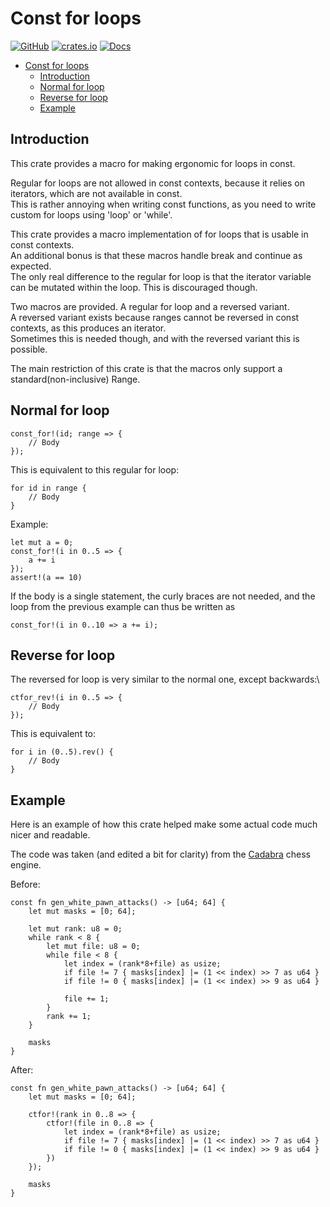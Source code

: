 # Const for loops

[![GitHub](https://img.shields.io/badge/GitHub-black?logo=github)](https://github.com/JENebel/const_for)
[![crates.io](https://img.shields.io/crates/v/const_for?logo=rust&logoColor=b7410e)](http://crates.io/crates/const_for)
[![Docs](https://img.shields.io/docsrs/const_for/latest?logo=Docs.rs)](https://docs.rs/const_for/latest)

- [Const for loops](#const-for-loops)
  - [Introduction](#introduction)
  - [Normal for loop](#normal-for-loop)
  - [Reverse for loop](#reverse-for-loop)
  - [Example](#example)

## Introduction

This crate provides a macro for making ergonomic for loops in const.

Regular for loops are not allowed in const contexts, because it relies on iterators, which are not available in const.\
This is rather annoying when writing const functions, as you need to write custom for loops using 'loop' or 'while'.

This crate provides a macro implementation of for loops that is usable in const contexts.\
An additional bonus is that these macros handle break and continue as expected.\
The only real difference to the regular for loop is that the iterator variable can be mutated within the loop. This is discouraged though.

Two macros are provided. A regular for loop and a reversed variant.\
A reversed variant exists because ranges cannot be reversed in const contexts, as this produces an iterator.\
Sometimes this is needed though, and with the reversed variant this is possible.

The main restriction of this crate is that the macros only support a standard(non-inclusive) Range.

## Normal for loop

    const_for!(id; range => {
        // Body
    });

This is equivalent to this regular for loop:

    for id in range {
        // Body
    }

Example:

    let mut a = 0;
    const_for!(i in 0..5 => {
        a += i
    });
    assert!(a == 10)

If the body is a single statement, the curly braces are not needed, and the loop from the previous example can thus be written as

    const_for!(i in 0..10 => a += i);

## Reverse for loop

The reversed for loop is very similar to the normal one, except backwards:\

    ctfor_rev!(i in 0..5 => {
        // Body
    });

This is equivalent to:

    for i in (0..5).rev() {
        // Body 
    }

## Example

Here is an example of how this crate helped make some actual code much nicer and readable.

The code was taken (and edited a bit for clarity) from the [Cadabra](https://github.com/JENebel/Cadabra/blob/master/prepare_constants.rs) chess engine.

Before:

    const fn gen_white_pawn_attacks() -> [u64; 64] {
        let mut masks = [0; 64];
        
        let mut rank: u8 = 0;
        while rank < 8 {
            let mut file: u8 = 0;
            while file < 8 {
                let index = (rank*8+file) as usize;
                if file != 7 { masks[index] |= (1 << index) >> 7 as u64 }
                if file != 0 { masks[index] |= (1 << index) >> 9 as u64 }

                file += 1;
            }
            rank += 1;
        }

        masks
    }

After:

    const fn gen_white_pawn_attacks() -> [u64; 64] {
        let mut masks = [0; 64];
        
        ctfor!(rank in 0..8 => {
            ctfor!(file in 0..8 => {
                let index = (rank*8+file) as usize;
                if file != 7 { masks[index] |= (1 << index) >> 7 as u64 }
                if file != 0 { masks[index] |= (1 << index) >> 9 as u64 }
            })
        });

        masks
    }
